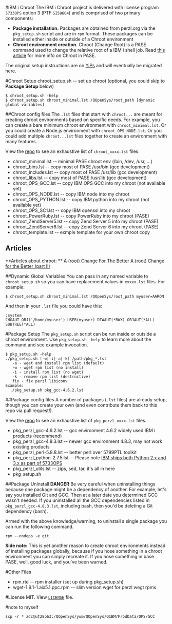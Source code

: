 #IBM i Chroot
The IBM i Chroot project is delivered with license program `5733OPS` option 3 (PTF  `SI58604`) and is comprised of two primary components:

- **Package installation.**  Packages are obtained from perzl.org via the `pkg_setup.sh` script and are in `rpm` format.  These packages can be installed either inside or outside of a Chroot environment
- **Chroot environment creation.** Chroot (Change Root) is a PASE command used to change the relative root of a IBM i shell job.  Read [this article](http://bit.ly/ibmsystemsmag-chroot) for more info on Chroot in PASE.

The original setup instructions are on [YiPs](http://yips.idevcloud.com/wiki/index.php/PASE/OpenSourceBeta) and will eventually be migrated here.

#Chroot Setup
chroot_setup.sh -- set up chroot (optional, you could skip to **Package Setup** below)
```
$ chroot_setup.sh -help
$ chroot_setup.sh chroot_minimal.lst /QOpenSys/root_path [dynamic global variables]

```
##Chroot config files
The `.lst` files that start with `chroot...` are meant for creating chroot environments based on specific needs.  For example, you can create a bare minimum chroot environment with `chroot_minimal.lst`.  Or you could create a Node.js environment with `chroot_OPS_NODE.lst`.  Or you could add multiple `chroot...lst` files together to create an environment with many features.

View the [repo](https://bitbucket.org/litmis/ibmichroot/src) to see an exhaustive list of `chroot_xxxx.lst` files.


- chroot_minimal.lst         -- minimal PASE chroot env (/bin, /dev, /usr, ...)
- chroot_bins.lst            -- copy most of PASE /usr/bin (gcc development)
- chroot_includes.lst        -- copy most of PASE /usr/lib (gcc development)
- chroot_libs.lst            -- copy most of PASE /usr/lib (gcc development)
- chroot_OPS_GCC.lst         -- copy IBM OPS GCC into my chroot (not available yet)
- chroot_OPS_NODE.lst        -- copy IBM node into my chroot
- chroot_OPS_PYTHON.lst      -- copy IBM python into my chroot (not available yet)
- chroot_OPS_SC1.lst         -- copy IBM openssl into my chroot
- chroot_PowerRuby.lst       -- copy PowerRuby into my chroot (PASE)
- chroot_ZendServer5.lst     -- copy Zend Server 5 into my chroot (PASE)
- chroot_ZendServer6.lst     -- copy Zend Server 6 into my chroot (PASE)
- chroot_template.lst        -- exmple template for your own chroot copy

## Articles

**Articles about chroot: **
[A (root) Change For The Better](http://bit.ly/ibmsystemsmag-chroot)
[A (root) Change for the Better (part II)](http://bit.ly/ism-chroot2)

##Dynamic Global Variables
You can pass in any named variable to `chroot_setup.sh` so you can have replacement values in `xxxxx.lst` files.  For example:

```
$ chroot_setup.sh chroot_minimal.lst /QOpenSys/root_path myuser=AARON
```
And then in your `.lst` file you could have this:
```
:system
CHGAUT OBJ('/home/myuser') USER(myuser) DTAAUT(*RWX) OBJAUT(*ALL) SUBTREE(*ALL)
```

#Package Setup
The `pkg_setup.sh` script can be run inside or outside a chroot environment. Use `pkg_setup.sh -help` to learn more about the command and see example invocation.

```
$ pkg_setup.sh -help
./pkg_setup.sh [-w|-i|-a|-k] /path/pkg_*.lst
   -a - wget and install rpm list (default)
   -w - wget rpm list (no install)
   -i - install rpm list (no wget)
   -k - remove rpm list (destructive)
   fix - fix perzl libiconv
Example:
  ./pkg_setup.sh pkg_gcc-4.6.2.lst
```

##Package config files
A number of packages (`.lst` files) are already setup, though you can create your own (and even contribute them back to this repo via pull request!).

View the [repo](https://bitbucket.org/litmis/ibmichroot/src) to see an exhaustive list of `pkg_perzl_xxxx.lst` files.

- pkg_perzl_gcc-4.6.2.lst    -- gcc environment 4.6.2 widely used IBM i products (recommend)
- pkg_perzl_gcc-4.8.3.lst    -- newer gcc environment 4.8.3, may not work existing products
- pkg_perzl_perl-5.8.8.lst   -- better perl over 5799PTL toolkit
- pkg_perzl_python-2.7.5.lst -- Please note [IBM ships both Python 2.x and 3.x as part of 5733OPS](http://bit.ly/ibmi-python)
- pkg_perzl_utils.lst        -- zips, sed, tar, it's all in here
- pkg_setup.sh

##Package UnInstall
**DANGER**  Be very careful when uninstalling things because one package might be a dependency of another.  For example, let's say you installed Git and GCC.  Then at a later date you determined GCC wasn't needed.  If you uninstalled all the GCC dependencies listed in `pkg_perzl_gcc-4.8.3.lst`, including bash, then you'd be deleting a Git dependency (bash).

Armed with the above knowledge/warning, to uninstall a single package you can run the following command.

```
rpm --nodeps -e git
```

**Side note:** This is yet another reason to create chroot environments instead of installing packages globally, because if you hose something in a chroot environment you can simply recreate it.  If you hose something in base PASE, well, good luck, and you've been warned.

#Other Files
- rpm.rte                     -- rpm installer (set up during pkg_setup.sh)
- wget-1.9.1-1.aix5.1.ppc.rpm -- slim version wget for perzl wegt rpms 

#License
MIT.  View [`LICENSE`](https://bitbucket.org/litmis/ibmichroot/src) file.

#note to myself
```
scp -r * adc@ut28p63:/QOpenSys/yum/QOpenSys/QIBM/ProdData/OPS/GCC
```
